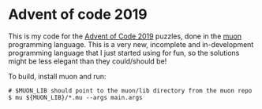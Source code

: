 # Advent of code 2019

This is my code for the [Advent of Code 2019][advent] puzzles, done in the [muon][]
programming language. This is a very new, incomplete and in-development programming 
language that I just started using for fun, so the solutions might be less elegant
than they could/should be!

To build, install muon and run:

```
# $MUON_LIB should point to the muon/lib directory from the muon repo
$ mu ${MUON_LIB}/*.mu --args main.args
```

[advent]: https://adventofcode.com/2019
[muon]: https://github.com/nickmqb/muon
